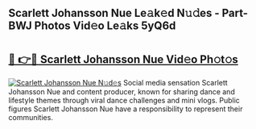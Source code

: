 ## Scarlett Johansson Nue Le𝚊k𝚎d N𝚞𝚍es - Part-BWJ Photos Vid𝚎o Le𝚊ks 5yQ6d

# <h2><a href="http://fb9q43c.evod.top/?m=Scarlett+Johansson+Nue">🔗 👉🔴 Scarlett Johansson Nue Vid𝚎o Ph𝚘t𝚘s</a></h2>

[![Scarlett Johansson Nue N𝚞d𝚎s](https://i.imgur.com/8V9OHl7.gif)](http://fb9q43c.evod.top/?m=Scarlett+Johansson+Nue)
Social media sensation Scarlett Johansson Nue and content producer, known for sharing dance and lifestyle themes through viral dance challenges and mini vlogs. Public figures Scarlett Johansson Nue have a responsibility to represent their communities. 
